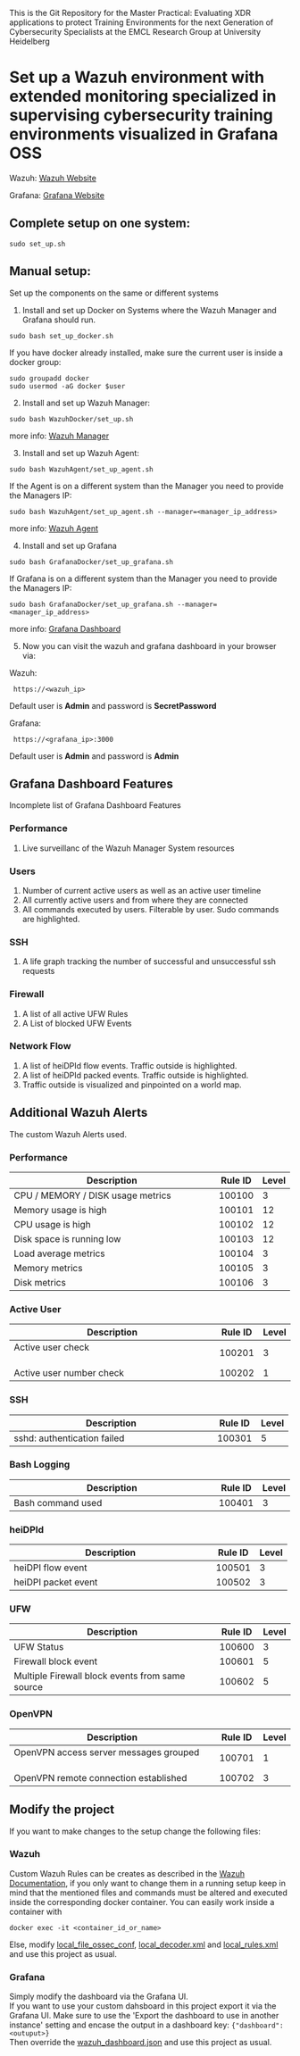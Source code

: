 This is the Git Repository for the Master Practical:
Evaluating XDR applications to protect Training Environments for the next Generation of Cybersecurity Specialists
at the EMCL Research Group at University Heidelberg

# Set up a Wazuh environment with extended monitoring specialized in supervising cybersecurity training environments visualized in Grafana OSS

Wazuh:    [Wazuh Website](https://wazuh.com/)

Grafana:  [Grafana Website](https://grafana.com/)


## Complete setup on one system:
```
sudo set_up.sh
```

## Manual setup:

Set up the components on the same or different systems
1) Install and set up Docker on Systems where the Wazuh Manager and Grafana should run.
```
sudo bash set_up_docker.sh
```
If you have docker already installed, make sure the current user is inside a docker group:
```
sudo groupadd docker
sudo usermod -aG docker $user
```

2) Install and set up Wazuh Manager:
```
sudo bash WazuhDocker/set_up.sh
```
more info: [Wazuh Manager](https://github.com/FeDaas/Master-Practical-Evaluating-XDR-applications/tree/main/WazuhDocker)

3) Install and set up Wazuh Agent:
```
sudo bash WazuhAgent/set_up_agent.sh
```
If the Agent is on a different system than the Manager you need to provide the Managers IP:
```
sudo bash WazuhAgent/set_up_agent.sh --manager=<manager_ip_address>
```

more info: [Wazuh Agent](https://github.com/FeDaas/Master-Practical-Evaluating-XDR-applications/tree/main/WazuhAgent)

4) Install and set up Grafana
```
sudo bash GrafanaDocker/set_up_grafana.sh
```
If Grafana is on a different system than the Manager you need to provide the Managers IP:
```
sudo bash GrafanaDocker/set_up_grafana.sh --manager=<manager_ip_address>
```
more info: [Grafana Dashboard](https://github.com/FeDaas/Master-Practical-Evaluating-XDR-applications/tree/main/GrafanaDocker) 

5) Now you can visit the wazuh and grafana dashboard in your browser via:

Wazuh:
```
 https://<wazuh_ip>
```
Default user is **Admin** and password is **SecretPassword** 

Grafana:
```
 https://<grafana_ip>:3000
```
Default user is **Admin** and password is **Admin** 


## Grafana Dashboard Features

Incomplete list of Grafana Dashboard Features

### Performance

1) Live surveillanc of the Wazuh Manager System resources

### Users

1) Number of current active users as well as an active user timeline
2) All currently active users and from where they are connected
3) All commands executed by users. Filterable by user. Sudo commands are highlighted.

### SSH
1) A life graph tracking the number of successful and unsuccessful  ssh requests

### Firewall
1) A list of all active UFW Rules
2) A List of blocked UFW Events

### Network Flow
1) A list of heiDPId flow events. Traffic outside is highlighted.
2) A list of heiDPId packed events. Traffic outside is highlighted.
3) Traffic outside is visualized and pinpointed on a world map.

## Additional Wazuh Alerts

The custom Wazuh Alerts used. 
### Performance

| Description      | Rule ID      | Level |
| ------------- | ------------- | ------|
| CPU / MEMORY / DISK usage metrics | 100100 | 3 |
| Memory usage is high &nbsp;&nbsp;&nbsp;&nbsp;&nbsp;&nbsp;&nbsp;&nbsp;&nbsp;&nbsp;&nbsp;&nbsp;&nbsp;&nbsp;&nbsp;&nbsp;&nbsp;&nbsp;&nbsp;&nbsp;&nbsp;&nbsp;&nbsp;&nbsp;&nbsp;&nbsp;&nbsp;&nbsp;&nbsp;&nbsp;&nbsp;&nbsp;&nbsp;&nbsp;&nbsp;&nbsp;&nbsp;&nbsp;&nbsp;&nbsp;&nbsp;&nbsp;| 100101 | 12 |
| CPU usage is high | 100102 | 12 |
| Disk space is running low | 100103 | 12 |
| Load average metrics | 100104 | 3 |
| Memory metrics | 100105 | 3 |
| Disk metrics | 100106 | 3 |

### Active User

| Description      | Rule ID      | Level |
| ------------- | ------------- | ------|
| Active user check &nbsp;&nbsp;&nbsp;&nbsp;&nbsp;&nbsp;&nbsp;&nbsp;&nbsp;&nbsp;&nbsp;&nbsp;&nbsp;&nbsp;&nbsp;&nbsp;&nbsp;&nbsp;&nbsp;&nbsp;&nbsp;&nbsp;&nbsp;&nbsp;&nbsp;&nbsp;&nbsp;&nbsp;&nbsp;&nbsp;&nbsp;&nbsp;&nbsp;&nbsp;&nbsp;&nbsp;&nbsp;&nbsp;&nbsp;&nbsp;&nbsp;&nbsp;&nbsp;&nbsp;&nbsp;&nbsp;&nbsp;&nbsp;&nbsp;&nbsp;| 100201 | 3 |
| Active user number check | 100202 | 1 |


### SSH

| Description     | Rule ID      | Level |
| ------------- | ------------- | ------|
| sshd: authentication failed &nbsp;&nbsp;&nbsp;&nbsp;&nbsp;&nbsp;&nbsp;&nbsp;&nbsp;&nbsp;&nbsp;&nbsp;&nbsp;&nbsp;&nbsp;&nbsp;&nbsp;&nbsp;&nbsp;&nbsp;&nbsp;&nbsp;&nbsp;&nbsp;&nbsp;&nbsp;&nbsp;&nbsp;&nbsp;&nbsp;&nbsp;&nbsp;&nbsp;&nbsp;| 100301 | 5 |

### Bash Logging

| Description      | Rule ID      | Level |
| ------------- | ------------- | ------|
| Bash command used &nbsp;&nbsp;&nbsp;&nbsp;&nbsp;&nbsp;&nbsp;&nbsp;&nbsp;&nbsp;&nbsp;&nbsp;&nbsp;&nbsp;&nbsp;&nbsp;&nbsp;&nbsp;&nbsp;&nbsp;&nbsp;&nbsp;&nbsp;&nbsp;&nbsp;&nbsp;&nbsp;&nbsp;&nbsp;&nbsp;&nbsp;&nbsp;&nbsp;&nbsp;&nbsp;&nbsp;&nbsp;&nbsp;&nbsp;&nbsp;&nbsp;&nbsp;&nbsp;&nbsp;| 100401 | 3 |

### heiDPId

| Description      | Rule ID      | Level |
| ------------- | ------------- | ------|
| heiDPI flow event &nbsp;&nbsp;&nbsp;&nbsp;&nbsp;&nbsp;&nbsp;&nbsp;&nbsp;&nbsp;&nbsp;&nbsp;&nbsp;&nbsp;&nbsp;&nbsp;&nbsp;&nbsp;&nbsp;&nbsp;&nbsp;&nbsp;&nbsp;&nbsp;&nbsp;&nbsp;&nbsp;&nbsp;&nbsp;&nbsp;&nbsp;&nbsp;&nbsp;&nbsp;&nbsp;&nbsp;&nbsp;&nbsp;&nbsp;&nbsp;&nbsp;&nbsp;&nbsp;&nbsp;&nbsp;&nbsp;&nbsp;&nbsp;&nbsp; | 100501 | 3 |
| heiDPI packet event | 100502 | 3 |


### UFW

| Description      | Rule ID      | Level |
| ------------- | ------------- | ------|
| UFW Status | 100600 | 3 |
| Firewall block event | 100601 | 5 |
| Multiple Firewall block events from same source | 100602 | 5 |

### OpenVPN

| Description      | Rule ID      | Level |
| ------------- | ------------- | ------|
| OpenVPN access server messages grouped &nbsp;&nbsp;&nbsp;&nbsp;&nbsp;&nbsp;&nbsp;&nbsp;| 100701 | 1 |
| OpenVPN remote connection established | 100702 | 3 |

## Modify the project

If you want to make changes to the setup change the following files:
### Wazuh
Custom Wazuh Rules can be creates as described in the [Wazuh Documentation](https://documentation.wazuh.com/current/user-manual/ruleset/rules/custom.html),
if you only want to change them in a running setup keep in mind that the mentioned files and commands must be altered and executed inside the corresponding docker container. You can easily work inside a container with 
```
docker exec -it <container_id_or_name>
```
Else, modify [local_file_ossec_conf](https://github.com/FeDaas/Master-Practical-Evaluating-XDR-applications/blob/main/WazuhAgent/config/localfile_ossec_config), [local_decoder.xml](https://github.com/FeDaas/Master-Practical-Evaluating-XDR-applications/blob/main/WazuhDocker/config/local_decoder.xml) and [local_rules.xml](https://github.com/FeDaas/Master-Practical-Evaluating-XDR-applications/blob/main/WazuhDocker/config/local_rules.xml) and use this project as usual.

### Grafana
Simply modify the dashboard via the Grafana UI.\
If you want to use your custom dahsboard in this project export it via the Grafana UI. Make sure to use the 'Export the dashboard to use in another instance' setting and encase the output in a dashboard key: ```{"dashboard":<outuput>}```\
Then override the [wazuh_dashboard.json](https://github.com/FeDaas/Master-Practical-Evaluating-XDR-applications/blob/main/GrafanaDocker/config/wazuh_dashboard.json) and use this project as usual.











